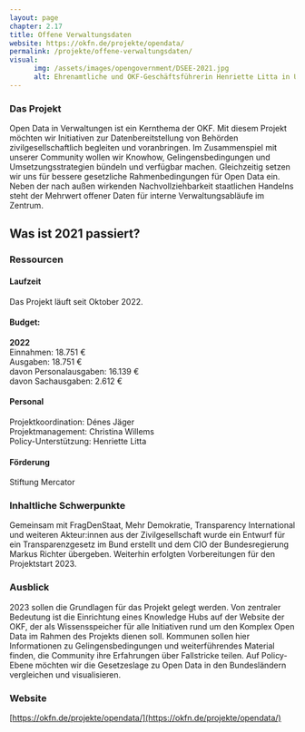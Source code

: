```yaml
---
layout: page
chapter: 2.17
title: Offene Verwaltungsdaten
website: https://okfn.de/projekte/opendata/
permalink: /projekte/offene-verwaltungsdaten/
visual:
      img: /assets/images/opengovernment/DSEE-2021.jpg
      alt: Ehrenamtliche und OKF-Geschäftsführerin Henriette Litta in Ulm
---
```


### Das Projekt

Open Data in Verwaltungen ist ein Kernthema der OKF. Mit diesem Projekt möchten wir Initiativen zur Datenbereitstellung von Behörden zivilgesellschaftlich begleiten und voranbringen. Im Zusammenspiel mit unserer Community wollen wir Knowhow, Gelingensbedingungen und Umsetzungsstrategien bündeln und verfügbar machen. Gleichzeitig setzen wir uns für bessere gesetzliche Rahmenbedingungen für Open Data ein. Neben der nach außen wirkenden Nachvollziehbarkeit staatlichen Handelns steht der Mehrwert offener Daten für interne Verwaltungsabläufe im Zentrum.

## Was ist 2021 passiert?

### Ressourcen

#### Laufzeit
Das Projekt läuft seit Oktober 2022. 

#### Budget: 

**2022**<br>
Einnahmen: 18.751 €<br>
Ausgaben: 18.751 €<br>
davon Personalausgaben: 16.139 €<br>
davon Sachausgaben: 2.612 €<br>

#### Personal
Projektkoordination: Dénes Jäger <br>
Projektmanagement: Christina Willems <br>
Policy-Unterstützung: Henriette Litta

#### Förderung
Stiftung Mercator

### Inhaltliche Schwerpunkte

Gemeinsam mit FragDenStaat, Mehr Demokratie, Transparency International und weiteren Akteur:innen aus der Zivilgesellschaft wurde ein Entwurf für ein Transparenzgesetz im Bund erstellt und dem CIO der Bundesregierung Markus Richter übergeben. Weiterhin erfolgten Vorbereitungen für den Projektstart 2023.

### Ausblick

2023 sollen die Grundlagen für das Projekt gelegt werden. Von zentraler Bedeutung ist die Einrichtung eines Knowledge Hubs auf der Website der OKF, der als Wissensspeicher für alle Initiativen rund um den Komplex Open Data im Rahmen des Projekts dienen soll. Kommunen sollen hier Informationen zu Gelingensbedingungen und weiterführendes Material finden, die Community ihre Erfahrungen über Fallstricke teilen. Auf Policy-Ebene möchten wir die Gesetzeslage zu Open Data in den Bundesländern vergleichen und visualisieren.

### Website

[https://okfn.de/projekte/opendata/](https://okfn.de/projekte/opendata/)

